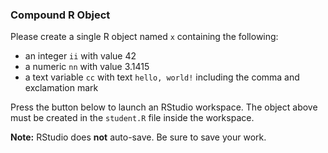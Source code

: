 <pl-question-panel>

### Compound R Object

Please create a single R object named `x` containing the following:

- an integer `ii` with value 42
- a numeric `nn` with value 3.1415
- a text variable `cc` with text `hello, world!` including the comma and exclamation mark

Press the button below to launch an RStudio workspace. The object above must be created in the `student.R` file inside the workspace.

**Note:** RStudio does **not** auto-save. Be sure to save your work.

<pl-workspace></pl-workspace>

</pl-question-panel>

<pl-submission-panel>
  <pl-file-preview></pl-file-preview>
  <pl-external-grader-results></pl-external-grader-results>
</pl-submission-panel>
